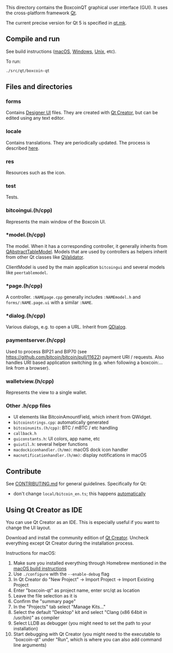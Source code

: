 This directory contains the BoxcoinQT graphical user interface (GUI). It uses the cross-platform framework [Qt](https://www1.qt.io/developers/).

The current precise version for Qt 5 is specified in [qt.mk](/depends/packages/qt.mk).

## Compile and run

See build instructions ([macOS](/doc/build-osx.md), [Windows](/doc/build-windows.md), [Unix](/doc/build-unix.md), etc).

To run:

```sh
./src/qt/boxcoin-qt
```

## Files and directories

### forms

Contains [Designer UI](https://doc.qt.io/qt-5.9/designer-using-a-ui-file.html) files. They are created with [Qt Creator](#using-qt-creator-as-ide), but can be edited using any text editor.

### locale

Contains translations. They are periodically updated. The process is described [here](/doc/translation_process.md).

### res

Resources such as the icon.

### test

Tests.

### bitcoingui.(h/cpp)

Represents the main window of the Boxcoin UI.

### \*model.(h/cpp)

The model. When it has a corresponding controller, it generally inherits from  [QAbstractTableModel](https://doc.qt.io/qt-5/qabstracttablemodel.html). Models that are used by controllers as helpers inherit from other Qt classes like [QValidator](https://doc.qt.io/qt-5/qvalidator.html).

ClientModel is used by the main application `bitcoingui` and several models like `peertablemodel`.

### \*page.(h/cpp)

A controller. `:NAMEpage.cpp` generally includes `:NAMEmodel.h` and `forms/:NAME.page.ui` with a similar `:NAME`.

### \*dialog.(h/cpp)

Various dialogs, e.g. to open a URL. Inherit from [QDialog](https://doc.qt.io/qt-5/qdialog.html).

### paymentserver.(h/cpp)

Used to process BIP21 and BIP70 (see https://github.com/bitcoin/bitcoin/pull/11622) payment URI / requests. Also handles URI based application switching (e.g. when following a boxcoin:... link from a browser).

### walletview.(h/cpp)

Represents the view to a single wallet.

### Other .h/cpp files

* UI elements like BitcoinAmountField, which inherit from QWidget.
* `bitcoinstrings.cpp`: automatically generated
* `bitcoinunits.(h/cpp)`: BTC / mBTC / etc handling
* `callback.h`
* `guiconstants.h`: UI colors, app name, etc
* `guiutil.h`: several helper functions
* `macdockiconhandler.(h/mm)`: macOS dock icon handler
* `macnotificationhandler.(h/mm)`: display notifications in macOS

## Contribute

See [CONTRIBUTING.md](/CONTRIBUTING.md) for general guidelines. Specifically for Qt:

* don't change `local/bitcoin_en.ts`; this happens [automatically](/doc/translation_process.md#writing-code-with-translations)

## Using Qt Creator as IDE

You can use Qt Creator as an IDE. This is especially useful if you want to change
the UI layout.

Download and install the community edition of [Qt Creator](https://www.qt.io/download/).
Uncheck everything except Qt Creator during the installation process.

Instructions for macOS:

1. Make sure you installed everything through Homebrew mentioned in the [macOS build instructions](/doc/build-osx.md)
2. Use `./configure` with the `--enable-debug` flag
3. In Qt Creator do "New Project" -> Import Project -> Import Existing Project
4. Enter "boxcoin-qt" as project name, enter src/qt as location
5. Leave the file selection as it is
6. Confirm the "summary page"
7. In the "Projects" tab select "Manage Kits..."
8. Select the default "Desktop" kit and select "Clang (x86 64bit in /usr/bin)" as compiler
9. Select LLDB as debugger (you might need to set the path to your installation)
10. Start debugging with Qt Creator (you might need to the executable to "boxcoin-qt" under "Run", which is where you can also add command line arguments)
